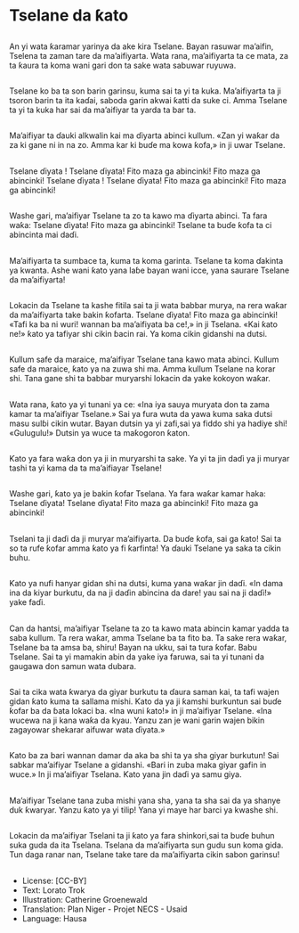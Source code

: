 # Tselane da ƙato

##
An yi wata ƙaramar yarinya da ake
kira Tselane. Bayan rasuwar
ma’aifin, Tselena ta zaman tare da
ma’aifiyarta.
Wata rana, ma’aifiyarta ta ce mata,
za ta ƙaura ta koma wani gari don
ta sake wata sabuwar ruyuwa.


##
Tselane ko ba ta son barin garinsu,
kuma sai ta yi ta kuka.
Ma’aifiyarta ta ji tsoron barin ta ita
kaɗai, saboda garin akwai ƙatti da
suke ci.
Amma Tselane ta yi ta kuka har sai
da ma’aifiyar ta yarda ta bar ta.


##
Ma’aifiyar ta ɗauki alkwalin kai ma
ɗiyarta abinci kullum.
«Zan yi waƙar da za ki gane ni in na
zo. Amma kar ki buɗe ma kowa
ƙofa,» in ji uwar Tselane.


##
Tselane ɗiyata !
Tselane ɗiyata!
Fito maza ga abincinki!
Fito maza ga abincinki!
Tselane ɗiyata !
Tselane ɗiyata!
Fito maza ga abincinki!
Fito maza ga abincinki!


##
Washe gari, ma’aifiyar Tselane ta zo
ta kawo ma ɗiyarta abinci.
Ta fara waƙa:
Tselane ɗiyata!
Fito maza ga abincinki!
Tselane ta buɗe ƙofa ta ci abincinta
mai daɗi.


##
Ma’aifiyarta ta sumbace ta, kuma ta
koma garinta.
Tselane ta koma ɗakinta ya kwanta.
Ashe wani ƙato yana laɓe bayan
wani icce, yana saurare Tselane da
ma’aifiyarta!


##
Lokacin da Tselane ta kashe fitila sai
ta ji wata babbar murya, na rera
waƙar da ma’aifiyarta take bakin
ƙofarta.
Tselane ɗiyata!
Fito maza ga abincinki!
«Tafi ka ba ni wuri! wannan ba
ma’aifiyata ba ce!,» in ji Tselana.
«Kai ƙato ne!» ƙato ya tafiyar shi
cikin ɓacin rai.
Ya koma cikin gidanshi na dutsi.


##
Kullum safe da maraice, ma’aifiyar
Tselane tana kawo mata abinci.
Kullum safe da maraice, ƙato ya na
zuwa shi ma. Amma kullum Tselane
na korar shi.
Tana gane shi ta babbar muryarshi
lokacin da yake kokoyon waƙar.


##
Wata rana, ƙato ya yi tunani ya ce:
«Ina iya sauya muryata don ta
zama kamar ta ma’aifiyar Tselane.»
Sai ya fura wuta da yawa kuma
saka dutsi masu sulɓi cikin wutar.
Bayan dutsin ya yi zafi,sai ya fiddo
shi ya hadiye shi! «Gulugulu!»
Dutsin ya wuce ta maƙogoron
ƙaton.


##
Ƙato ya fara waƙa don ya ji in
muryarshi ta sake.
Ya yi ta jin daɗi ya ji muryar tashi ta
yi kama da ta ma’aifiayar Tselane!


##
Washe gari, ƙato ya je bakin ƙofar Tselana. Ya fara waƙar kamar
haka:
Tselane ɗiyata!
Tselane ɗiyata!
Fito maza ga abincinki!
Fito maza ga abincinki!


##
Tselani ta ji daɗi da ji muryar
ma’aifiyarta.
Da buɗe ƙofa, sai ga ƙato!
Sai ta so ta rufe ƙofar amma ƙato
ya fi ƙarfinta!
Ya ɗauki Tselane ya saka ta cikin
buhu.


##
Ƙato ya nufi hanyar gidan shi na
dutsi, kuma yana waƙar jin daɗi.
«In dama ina da kiyar burkutu, da
na ji daɗin abincina da dare! yau sai
na ji daɗi!» yake faɗi.


##
Can da hantsi, ma’aifiyar Tselane ta
zo ta kawo mata abincin kamar
yadda ta saba kullum.
Ta rera waƙar, amma Tselane ba ta
fito ba. Ta sake rera waƙar, Tselane
ba ta amsa ba, shiru!
Bayan na ukku, sai ta tura ƙofar.
Babu Tselane. Sai ta yi mamakin
abin da yake iya faruwa, sai ta yi
tunani da gaugawa don samun wata
dubara.


##
Sai ta cika wata ƙwarya da giyar
burkutu ta ɗaura saman kai, ta tafi
wajen gidan ƙato kuma ta sallama
mishi.
Ƙato da ya ji ƙamshi burkuntun sai
buɗe ƙofar ba da ɓata lokaci ba.
«Ina wuni ƙato!» in ji ma’aifiyar
Tselane.
«Ina wucewa na ji kana waƙa da
kyau. Yanzu zan je wani garin wajen
bikin zagayowar shekarar aifuwar
wata ɗiyata.»


##
Ƙato ba za bari wannan damar da aka ba shi ta ya
sha giyar burkutun!
Sai sabkar ma’aifiyar Tselane a gidanshi. «Bari in
zuba maka giyar gafin in wuce.» In ji ma’aifiyar
Tselana.
Ƙato yana jin daɗi ya samu giya.


##
Ma’aifiyar Tselane tana zuba mishi
yana sha, yana ta sha sai da ya
shanye duk ƙwaryar.
Yanzu ƙato ya yi tilip! Yana yi maye
har barci ya kwashe shi.


##
Lokacin da ma’aifiyar Tselani ta ji
ƙato ya fara shinkori,sai ta buɗe
buhun suka guda da ita Tselana.
Tselana da ma’aifiyarta sun gudu
sun koma gida.
Tun daga ranar nan, Tselane take
tare da ma’aifiyarta cikin sabon
garinsu!


##
* License: [CC-BY]
* Text: Lorato Trok
* Illustration: Catherine Groenewald
* Translation: Plan Niger - Projet NECS - Usaid
* Language: Hausa
